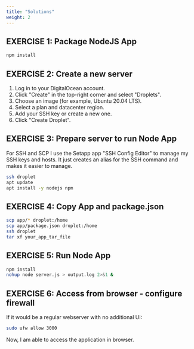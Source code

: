 ```yaml
---
title: "Solutions"
weight: 2
---
```


## EXERCISE 1: Package NodeJS App

```bash
npm install
```

## EXERCISE 2: Create a new server

1. Log in to your DigitalOcean account.
2. Click "Create" in the top-right corner and select "Droplets".
3. Choose an image (for example, Ubuntu 20.04 LTS).
4. Select a plan and datacenter region.
5. Add your SSH key or create a new one.
6. Click "Create Droplet".

## EXERCISE 3: Prepare server to run Node App

For SSH and SCP I use the Setapp app "SSH Config Editor" to manage my SSH keys and hosts. It just creates an alias for
the SSH command and makes it easier to manage.

```bash
ssh droplet
apt update
apt install -y nodejs npm
```
## EXERCISE 4: Copy App and package.json

```bash
scp app/* droplet:/home
scp app/package.json droplet:/home
ssh droplet
tar xf your_app_tar_file
```

## EXERCISE 5: Run Node App

```bash
npm install
nohup node server.js > output.log 2>&1 &

```
## EXERCISE 6: Access from browser - configure firewall

If it would be a regular webserver with no additional UI:

```bash
sudo ufw allow 3000
```

Now, I am able to access the application in browser.
